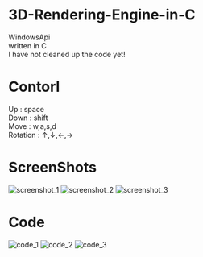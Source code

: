 # 3D-Rendering-Engine-in-C
WindowsApi<br/>
written in C<br/>
I have not cleaned up the code yet!
# Contorl
Up       : space <br/>
Down     : shift <br/>
Move     : w,a,s,d <br/>
Rotation : ↑,↓,←,→ <br/>
# ScreenShots
![screenshot_1](https://github.com/SiBeRiA9993/3D-Rendering-Engine-in-C/blob/master/ScreenShot/SS1.png)
![screenshot_2](https://github.com/SiBeRiA9993/3D-Rendering-Engine-in-C/blob/master/ScreenShot/SS2.png)
![screenshot_3](https://github.com/SiBeRiA9993/3D-Rendering-Engine-in-C/blob/master/ScreenShot/SS3.png)
# Code
![code_1](https://github.com/SiBeRiA9993/3D-Rendering-Engine-in-C/blob/master/ScreenShot/IC1.png)
![code_2](https://github.com/SiBeRiA9993/3D-Rendering-Engine-in-C/blob/master/ScreenShot/IC2.png)
![code_3](https://github.com/SiBeRiA9993/3D-Rendering-Engine-in-C/blob/master/ScreenShot/IC3.png)
